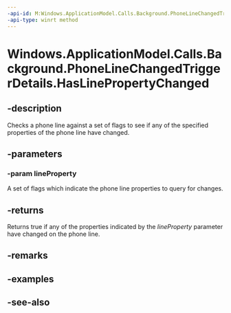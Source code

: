 ```yaml
---
-api-id: M:Windows.ApplicationModel.Calls.Background.PhoneLineChangedTriggerDetails.HasLinePropertyChanged(Windows.ApplicationModel.Calls.Background.PhoneLineProperties)
-api-type: winrt method
---
```


<!-- Method syntax
public bool HasLinePropertyChanged(Windows.ApplicationModel.Calls.Background.PhoneLineProperties lineProperty)
-->

# Windows.ApplicationModel.Calls.Background.PhoneLineChangedTriggerDetails.HasLinePropertyChanged

## -description
Checks a phone line against a set of flags to see if any of the specified properties of the phone line have changed.

## -parameters
### -param lineProperty
A set of flags which indicate the phone line properties to query for changes.

## -returns
Returns true if any of the properties indicated by the *lineProperty* parameter have changed on the phone line.

## -remarks

## -examples

## -see-also

